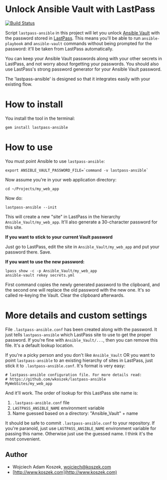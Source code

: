 # Unlock Ansible Vault with LastPass

[![Build Status](https://travis-ci.org/wkoszek/lastpass-ansible.svg?branch=master)](https://travis-ci.org/wkoszek/lastpass-ansible)

Script `lastpass-ansible` in this project will let you unlock [Ansible
Vault][] with the password stored in [LastPass][]. This means you'll be able
to run `ansible-playbook` and `ansible-vault` commands without being
prompted for the password: it'll be taken from LastPass automatically.

You can keep your Ansible Vault passwords along with your other
secrets in LastPass, and not worry about forgetting your passwords.
You should also use LastPass's strong password generator for your Ansible
Vault password.

The 'lastpass-ansible' is designed so that it integrates easily with your
existing flow.

# How to install

You install the tool in the terminal:

	gem install lastpass-ansible

# How to use

You must point Ansible to use `lastpass-ansible`:

	export ANSIBLE_VAULT_PASSWORD_FILE=`command -v lastpass-ansible`

Now assume you're in your web application directory:

	cd ~/Projects/my_web_app

Now do:

	lastpass-ansible --init

This will create a new "site" in LastPass in the hierarchy `Ansible_Vault/my_web_app`.
It'll also generate a 30-character password for this site.

**If you want to stick to your current Vault password**

Just go to LastPass, edit the site in `Ansible_Vault/my_web_app` and put your password there. Save.

**If you want to use the new password:**

	lpass show -c -p Ansible_Vault/my_web_app
	ansible-vault rekey secrets.yml

First command copies the newly generated password to the clipboard, and the second one will replace the old password with the new one. It's so called re-keying the Vault. Clear the clipboard afterwards.


# More details and custom settings

File `.lastpass-ansible.conf` has been created along with the password. It just
tells `lastpass-ansible` which LastPass site to use to get the proper password.
If you're fine with `Ansible_Vault/...`, then you can remove this file. It's a
default lookup location.

If you're a picky person and you don't like `Ansible_Vault` OR you want to
point `lastpass-ansible` to an existing hierarchy of sites in LastPass, just stick it
to `.lastpass-ansible.conf`.  It's format is very easy:

	# lastpass-ansible configuration file. For more details read:
	# https://github.com/wkoszek/lastpass-ansible
	MyWebSites/my_web_app

And it'll work. The order of lookup for this LastPass site name is:

1. `.lastpass-ansible.conf` file
2. `LASTPASS_ANSIBLE_NAME` environment variable
3. Name guessed based on a directory: "Ansible_Vault" + name

It should be safe to commit `.lastpass-ansible.conf` to your repository.
If you're paranoid, just use `LASTPASS_ANSIBLE_NAME` environment variable
for passing this name. Otherwise just use the guessed name. I think it's the
most convenient.

[Ansible Vault]: http://docs.ansible.com/ansible/playbooks_vault.html
[LastPass]: https://www.lastpass.com

## Author

- Wojciech Adam Koszek, [wojciech@koszek.com](mailto:wojciech@koszek.com)
- [http://www.koszek.com](http://www.koszek.com)
